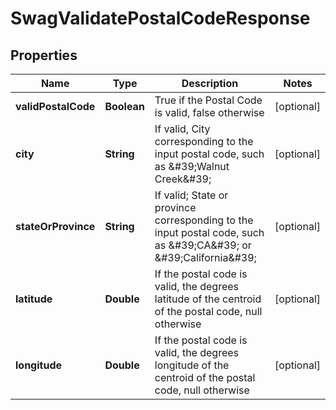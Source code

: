 
# SwagValidatePostalCodeResponse

## Properties
Name | Type | Description | Notes
------------ | ------------- | ------------- | -------------
**validPostalCode** | **Boolean** | True if the Postal Code is valid, false otherwise |  [optional]
**city** | **String** | If valid, City corresponding to the input postal code, such as \&#39;Walnut Creek\&#39; |  [optional]
**stateOrProvince** | **String** | If valid; State or province corresponding to the input postal code, such as \&#39;CA\&#39; or \&#39;California\&#39; |  [optional]
**latitude** | **Double** | If the postal code is valid, the degrees latitude of the centroid of the postal code, null otherwise |  [optional]
**longitude** | **Double** | If the postal code is valid, the degrees longitude of the centroid of the postal code, null otherwise |  [optional]



